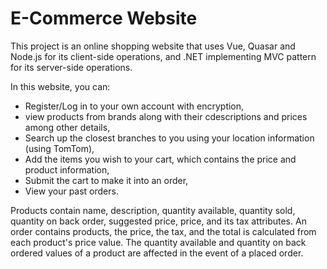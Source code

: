 # E-Commerce Website

This project is an online shopping website that uses Vue, Quasar and Node.js for its client-side operations, 
and .NET implementing MVC pattern for its server-side operations.
 
In this website, you can: 
- Register/Log in to your own account with encryption,
- view products from brands along with their cdescriptions and prices among other details,
- Search up the closest branches to you using your location information (using TomTom),
- Add the items you wish to your cart, which contains the price and product information,
- Submit the cart to make it into an order,
- View your past orders.

Products contain name, description, quantity available, quantity sold, quantity on back order, suggested 
price, price, and its tax attributes. An order contains products, the price, the tax, and the total is
calculated from each product's price value. The quantity available and quantity on back ordered values
of a product are affected in the event of a placed order.
